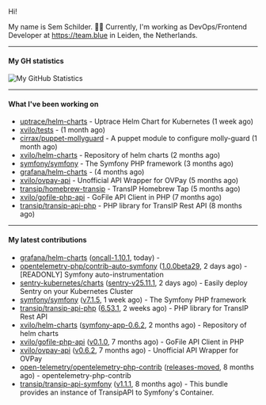 Hi!

My name is Sem Schilder. 👋🏻 Currently, I'm working as DevOps/Frontend Developer at https://team.blue in Leiden, the Netherlands.

---

#### My GH statistics

![My GitHub Statistics](https://github-readme-stats.vercel.app/api?username=xvilo&show_icons=true&count_private=true&hide_title=true)

---

#### What I've been working on

- [uptrace/helm-charts](https://github.com/uptrace/helm-charts) - Uptrace Helm Chart for Kubernetes (1 week ago)
- [xvilo/tests](https://github.com/xvilo/tests) -  (1 month ago)
- [cirrax/puppet-mollyguard](https://github.com/cirrax/puppet-mollyguard) - A puppet module to configure molly-guard (1 month ago)
- [xvilo/helm-charts](https://github.com/xvilo/helm-charts) - Repository of helm charts (2 months ago)
- [symfony/symfony](https://github.com/symfony/symfony) - The Symfony PHP framework (3 months ago)
- [grafana/helm-charts](https://github.com/grafana/helm-charts) -  (4 months ago)
- [xvilo/ovpay-api](https://github.com/xvilo/ovpay-api) - Unofficial API Wrapper for OVPay (5 months ago)
- [transip/homebrew-transip](https://github.com/transip/homebrew-transip) - TransIP Homebrew Tap (5 months ago)
- [xvilo/gofile-php-api](https://github.com/xvilo/gofile-php-api) - GoFile API Client in PHP (7 months ago)
- [transip/transip-api-php](https://github.com/transip/transip-api-php) - PHP library for TransIP Rest API (8 months ago)

---

#### My latest contributions

- [grafana/helm-charts](https://github.com/grafana/helm-charts) ([oncall-1.10.1](https://github.com/grafana/helm-charts/releases/tag/oncall-1.10.1), today) - 
- [opentelemetry-php/contrib-auto-symfony](https://github.com/opentelemetry-php/contrib-auto-symfony) ([1.0.0beta29](https://github.com/opentelemetry-php/contrib-auto-symfony/releases/tag/1.0.0beta29), 2 days ago) - [READONLY] Symfony auto-instrumentation
- [sentry-kubernetes/charts](https://github.com/sentry-kubernetes/charts) ([sentry-v25.11.1](https://github.com/sentry-kubernetes/charts/releases/tag/sentry-v25.11.1), 2 days ago) - Easily deploy Sentry on your Kubernetes Cluster
- [symfony/symfony](https://github.com/symfony/symfony) ([v7.1.5](https://github.com/symfony/symfony/releases/tag/v7.1.5), 1 week ago) - The Symfony PHP framework
- [transip/transip-api-php](https://github.com/transip/transip-api-php) ([6.53.1](https://github.com/transip/transip-api-php/releases/tag/6.53.1), 2 weeks ago) - PHP library for TransIP Rest API
- [xvilo/helm-charts](https://github.com/xvilo/helm-charts) ([symfony-app-0.6.2](https://github.com/xvilo/helm-charts/releases/tag/symfony-app-0.6.2), 2 months ago) - Repository of helm charts
- [xvilo/gofile-php-api](https://github.com/xvilo/gofile-php-api) ([v0.1.0](https://github.com/xvilo/gofile-php-api/releases/tag/v0.1.0), 7 months ago) - GoFile API Client in PHP
- [xvilo/ovpay-api](https://github.com/xvilo/ovpay-api) ([v0.6.2](https://github.com/xvilo/ovpay-api/releases/tag/v0.6.2), 7 months ago) - Unofficial API Wrapper for OVPay
- [open-telemetry/opentelemetry-php-contrib](https://github.com/open-telemetry/opentelemetry-php-contrib) ([releases-moved](https://github.com/open-telemetry/opentelemetry-php-contrib/releases/tag/releases-moved), 8 months ago) - opentelemetry-php-contrib
- [transip/transip-api-symfony](https://github.com/transip/transip-api-symfony) ([v1.1.1](https://github.com/transip/transip-api-symfony/releases/tag/v1.1.1), 8 months ago) - This bundle provides an instance of TransipAPI to Symfony&#39;s Container.
